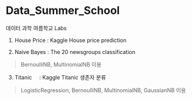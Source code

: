 # Data_Summer_School
데이터 과학 여름학교 Labs

1. House Price : Kaggle House price prediction 
  
2. Naive Bayes : The 20 newsgroups classification
  > BernoulliNB, MultinomialNB 이용
   
3. Titanic     : Kaggle Titanic 생존자 분류
  > LogisticRegression, BernoulliNB, MultinomialNB, GaussianNB 이용
